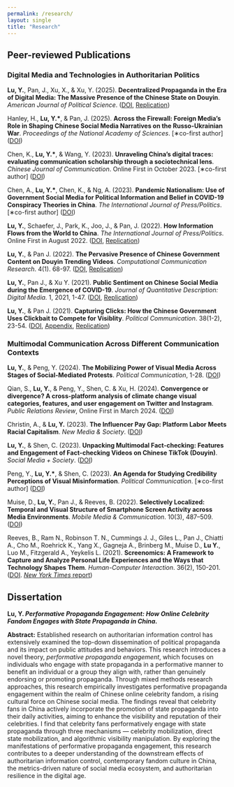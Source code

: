 ```yaml
---
permalink: /research/
layout: single
title: "Research"
---
```


## Peer-reviewed Publications

### Digital Media and Technologies in Authoritarian Politics
<b>Lu, Y.</b>, Pan, J., Xu, X., & Xu, Y. (2025). **Decentralized Propaganda in the Era of Digital Media: The Massive Presence of the Chinese State on Douyin**. <i>American Journal of Political Science</i>. ([DOI](https://onlinelibrary.wiley.com/doi/10.1111/ajps.12990), [Replication](https://doi.org/10.7910/DVN/6LWKUY))

Hanley, H., <b>Lu, Y.*</b>, & Pan, J. (2025). <b>Across the Firewall: Foreign Media’s Role in Shaping Chinese Social Media Narratives on the Russo-Ukrainian War</b>. <i>Proceedings of the National Academy of Sciences</i>. [∗co-first author] ([DOI](https://www.pnas.org/doi/full/10.1073/pnas.2420607122))

Chen, K., <b>Lu, Y.*</b>, & Wang, Y. (2023). <b>Unraveling China’s digital traces: evaluating communication scholarship through a sociotechnical lens</b>. <i>Chinese Journal of Communication</i>. Online First in October 2023. [∗co-first author] ([DOI](https://www.tandfonline.com/doi/full/10.1080/17544750.2023.2264406))

Chen, A., <b>Lu, Y.*</b>, Chen, K., & Ng, A. (2023). <b>Pandemic Nationalism: Use of Government Social Media for Political Information and Belief in COVID-19 Conspiracy Theories in China</b>. <i>The International Journal of Press/Politics</i>. [∗co-first author] ([DOI](https://journals.sagepub.com/doi/10.1177/19401612231153107))

<b>Lu, Y.</b>, Schaefer, J., Park, K., Joo, J., & Pan, J. (2022). <b>How Information Flows from the World to China</b>. <i>The International Journal of Press/Politics</i>. Online First in August 2022. ([DOI](https://journals.sagepub.com/doi/10.1177/19401612221117470), [Replication](https://doi.org/10.7910/DVN/7C7FEI))

<b>Lu, Y.</b>, & Pan J. (2022). <b>The Pervasive Presence of Chinese Government Content on Douyin Trending Videos</b>. <i>Computational Communication Research</i>. 4(1). 68-97. ([DOI](https://www.aup-online.com/content/journals/10.5117/CCR2022.2.002.LU), [Replication](https://github.com/yingdanlu/Douyin_CCR))

<b>Lu, Y.</b>, Pan J., & Xu Y. (2021). <b>Public Sentiment on Chinese Social Media during the Emergence of COVID-19</b>. <i>Journal of Quantitative Description: Digital Media.</i> 1, 2021, 1-47. ([DOI](https://doi.org/10.51685/jqd.2021.013), [Replication](https://dataverse.harvard.edu/dataset.xhtml?persistentId=doi:10.7910/DVN/ZIIQUG))

<b>Lu, Y.</b>, & Pan J. (2021). <b>Capturing Clicks: How the Chinese Government Uses Clickbait to Compete for Visiblity</b>. <i>Political Communication</i>. 38(1-2), 23-54. ([DOI](https://www.tandfonline.com/doi/full/10.1080/10584609.2020.1765914), [Appendix](/Lu&Pan_appendix.pdf), [Replication](https://dataverse.harvard.edu/dataset.xhtml?persistentId=doi:10.7910/DVN/TALJOT))


### Multimodal Communication Across Different Communication Contexts
<b>Lu, Y.</b>, & Peng, Y. (2024). <b>The Mobilizing Power of Visual Media Across Stages of Social-Mediated Protests</b>. <i>Political Communication</i>, 1-28. ([DOI](https://www.tandfonline.com/doi/full/10.1080/10584609.2024.2317951?src=))

Qian, S., <b>Lu, Y.</b>, & Peng, Y., Shen, C. & Xu, H. (2024). <b>Convergence or divergence? A cross-platform analysis of climate change visual categories, features, and user engagement on Twitter and Instagram</b>. <i>Public Relations Review</i>, Online First in March 2024. ([DOI](https://drive.google.com/file/d/1Km2gyqiDD7XEG5BycAbxIMvumh92HoNV/view))

Christin, A., & <b>Lu, Y.</b> (2023). <b>The Influencer Pay Gap: Platform Labor Meets Racial Capitalism</b>. <i>New Media & Society</i>. ([DOI](https://doi.org/10.1177/14614448231164995))

<b>Lu, Y.</b>, & Shen, C. (2023). <b>Unpacking Multimodal Fact-checking: Features and Engagement of Fact-checking Videos on Chinese TikTok (Douyin)</b>. <i>Social Media + Society</i>. ([DOI](https://journals.sagepub.com/doi/10.1177/20563051221150406))

Peng, Y., <b>Lu, Y.*</b>, & Shen, C. (2023). <b>An Agenda for Studying Credibility Perceptions of Visual Misinformation</b>. <i>Political Communication</i>. [∗co-first author] ([DOI](https://www.tandfonline.com/doi/full/10.1080/10584609.2023.2175398))

Muise, D., <b>Lu, Y.</b>, Pan J., & Reeves, B. (2022). <b>Selectively Localized: Temporal and Visual Structure of Smartphone Screen Activity across Media Environments</b>. <i>Mobile Media & Communication</i>. 10(3), 487–509. ([DOI](https://journals.sagepub.com/doi/full/10.1177/20501579221080333#_i32))

Reeves, B., Ram N., Robinson T. N., Cummings J. J., Giles L., Pan J., Chiatti A., Cho M., Roehrick K., Yang X., Gagneja A., Brinberg M., Muise D., <b>Lu Y.</b>, Luo M., Fitzgerald A., Yeykelis L. (2021). <b>Screenomics: A Framework to Capture and Analyze Personal Life Experiences and the Ways that Technology Shapes Them</b>. <i>Human-Computer Interaction</i>. 36(2), 150-201. ([DOI](https://www.tandfonline.com/doi/full/10.1080/07370024.2019.1578652). [<i>New York Times</i> report](https://www.nytimes.com/2019/05/31/health/screen-time-mental-health-screenome.html))



## Dissertation
<b>Lu, Y. _Performative Propaganda Engagement: How Online Celebrity Fandom Engages with State Propaganda in
China._</b>

<b>Abstract:</b> Established research on authoritarian information control has extensively examined the top-down dissemination of political propaganda and its impact on public attitudes and behaviors. This research introduces a novel theory, <i>performative propaganda engagement</i>, which focuses on individuals who engage with state propaganda in a performative manner to benefit an individual or a group they align with, rather than genuinely endorsing or promoting propaganda. Through mixed methods research approaches, this research empirically investigates performative propaganda engagement within the realm of Chinese online celebrity fandom, a rising cultural force on Chinese social media. The findings reveal that celebrity fans in China actively incorporate the promotion of state propaganda into their daily activities, aiming to enhance the visibility and reputation of their celebrities. I find that celebrity fans performatively engage with state propaganda through three mechanisms — celebrity mobilization, direct state mobilization, and algorithmic visibility manipulation. By exploring the manifestations of performative propaganda engagement, this research contributes to a deeper understanding of the downstream effects of authoritarian information control, contemporary fandom culture in China, the metrics-driven nature of social media ecosystem, and authoritarian resilience in the digital age. 

